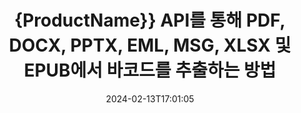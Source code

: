 ---
############################# Static ############################
layout: "auto-gen-parser"
date: 2024-02-13T17:01:05
draft: false
otherformats: 

############################# Head ############################
head_title: "Java API를 통해 Excel, Word, PDF 및 기타 문서에서 바코드 추출"
head_description: "GroupDocs.Parser for Java를 사용하면 소프트웨어 개발자가 Java 앱 내의 PDF, MS Excel, Word, PowerPoint, Outlook, OneNote 및 기타 문서에서 바코드를 추출할 수 있습니다."

############################# Header ############################
title: "{ProductName}} API를 통해 PDF, DOCX, PPTX, EML, MSG, XLSX 및 EPUB에서 바코드를 추출하는 방법"
description: "GroupDocs.Parser for Java API는 소프트웨어 개발자가 PDF, Word (DOC, DOCX), Excel (XLS, XLSX), PowerPoint( PPT, { 330}), Outlook( EML, MSG) 및 기타 여러 문서 페이지 영역."
bg_image: "https://cms.admin.containerize.com/templates/aspose/App_Themes/V3/images/bg/header1.png"
bg_overlay: false
button:
    enable: true
    icon: "fas fa-arrow-down"
    label: "무료 평가판 다운로드"
    link: "https://downloads.groupdocs.com/parser/java"

############################# SubMenu ############################
submenu:
    enable: true

    left:
        img_alt: "GroupDocs.Parser for Java"
        image: "https://cms.admin.containerize.com/templates/groupdocs/images/product-logos/90x90-noborder/groupdocs-parser-java.png"
        product: "GroupDocs.Parser"
        platform: "Java"

    middle:
        button:

            # button loop
            - link: "https://apireference.groupdocs.com/parser/java"
              text: "API 참조"

            # button loop
            - link: "https://github.com/groupdocs-parser"
              text: "코드 예제"

            # button loop
            - link: "https://products.groupdocs.app/parser/family"
              text: "라이브 데모"

            # button loop
            - link: "https://purchase.groupdocs.com/pricing/parser/java"
              text: "가격"

    right:
        link_download: "https://downloads.groupdocs.com/parser"
        link_learn: "https://docs.groupdocs.com/parser/java"
        link_buy: "https://purchase.groupdocs.com"

############################# About ############################
about:
    enable: true
    title: "OTS 파일 Java API에서 바코드를 추출하는 방법은 무엇입니까?"
    content: |
        바코드 이미지는 정보를 시각적 패턴으로 인코딩하는 데 사용할 수 있는 다양한 너비의 일련의 평행한 검정색 선과 공백으로 구성됩니다. 1970년대에 도입되었으며 현재 상업 비즈니스의 보편적인 부분입니다. GroupDocs.Parser for Java는 소프트웨어 프로그래머가 다양한 유형의 문서를 구문 분석하고 여기에서 텍스트, 이미지 및 바코드를 추출하는 애플리케이션을 구축할 수 있게 해주는 강력한 API입니다. PDF, 이메일, 전자책, Microsoft Office 형식: Word (DOC, DOCX), PowerPoint (PPT, {330)과 같은 가장 일반적인 문서 유형에 대한 지원을 포함했습니다. }), Excel (XLS, XLSX), 이메일(EML, MSG) 형식 등. Java API에는 일반 텍스트 추출, 구조화된 텍스트 추출, 마크다운 형식의 텍스트 추출, 특정 페이지 또는 페이지 영역에서 텍스트 추출, 문서에서 바코드 추출, 메타데이터 또는 이미지 등.
        
        

############################# Steps ############################
steps:
    enable: true
    title_left: "Java의 OTS에서 바코드 추출"
    content_left: |
        [GroupDocs.Parser for Java](/ko/parser/java/)를 사용하면 Java 개발자가 몇 가지 간단한 단계를 구현하여 OTS 파일에서 바코드를 쉽게 추출할 수 있습니다.
        
        * 초기 문서에 대한 [파서](https://reference.groupdocs.com/net/parser/groupdocs.parser/parser) 개체를 인스턴스화합니다.
        * 파일이 바코드 추출을 지원하는지 확인하십시오.
        * [getBarcodes](https://reference.groupdocs.com/parser/java/com.groupdocs.parser/parser/#getBarcodes--) 메서드를 호출하고 [PageBarcodeArea](https://reference.groupdocs.com/parser/java/com.groupdocs.parser.data/pagebarcodearea/) 개체;
        * 컬렉션을 반복하고 바코드 값을 가져옵니다.

    title_right: "바코드 추출에 대해 자세히 알아보기"
    content_right: |
        * <a href="https://docs.groupdocs.com/parser/java/extract-barcodes-from-document/">문서에서 바코드를 추출하는 방법</a>
        * <a href="https://docs.groupdocs.com/parser/java/extract-barcodes-from-document-page/">문서 페이지에서 바코드를 추출하는 방법</a>
        * <a href="https://docs.groupdocs.com/parser/java/extract-barcodes-from-document-page-area/">문서 페이지 영역에서 바코드를 추출하는 방법</a>
    
    code: |
     {{% parser/additional-styles %}}
     {{< parser/code-parser title="Java 예제 코드를 사용하여 OTS 파일에서 바코드를 추출하는 방법">}}

        ```java    
        // GroupDocs.Parser API를 사용하여 OTS 파일에서 바코드 추출
        // Parser 클래스의 인스턴스 생성
        try (Parser parser = new Parser(Constants.SamplePdfWithBarcodes)) {
            // // 파일이 바코드 추출을 지원하는지 확인
            if (!parser.getFeatures().isBarcodes()) {
                System.out.println("파일이 바코드 추출을 지원하지 않습니다.");
                return;
            }

            // {steps.code.scan}
            Iterable<PageBarcodeArea> barcodes = parser.getBarcodes();

            // 바코드 반복
            for (PageBarcodeArea barcode : barcodes) {
                // 페이지 색인 인쇄
                System.out.println("Page: " + barcode.getPage().getIndex());
                // 바코드 값 인쇄
                System.out.println("Value: " + barcode.getValue());
            }
        }
        ```
     {{< /parser/code-parser >}}

############################# More ############################
more:
    enable: true
    title_left: "시스템 요구 사항"
    content_left: |
        GroupDocs.Parser for Java API는 모든 주요 플랫폼 및 운영 체제에서 지원됩니다. 아래 코드를 실행하기 전에 시스템에 다음 필수 구성 요소가 설치되어 있는지 확인하십시오.
        
        * 운영 체제: Microsoft Windows, Linux, MacOS
        * 개발 환경: NetBeans, Intellij IDEA, Eclipse, etc.
        * 프레임워크
        * [Maven](https://repository.groupdocs.com/webapp/#/artifacts/browse/tree/General/repo/com/groupdocs/groupdocs-parser)에서 GroupDocs.Parser for Java의 최신 버전을 다운로드하세요.

    title_right: "GroupDocs.Parser for Java를 사용하는 이유"
    content_right: |
        * 지원되는 모든 문서에서 일반 텍스트 추출 지원    
        * 사용자 정의 템플릿을 통한 문서 분석    
        * 구조화된 텍스트 추출을 완벽하게 지원    
        * 키워드 및 정규 표현식을 통한 텍스트 검색    
        * 형식이 지정된 텍스트, 메타데이터, 이미지, 컨테이너 및 첨부 파일 추출    
        * 지원되는 일부 문서 형식의 목차 추출    
        * PDF 문서에서 양식 데이터 구문 분석    
        * 문서에서 하이퍼링크 추출   

############################# Demos ############################
demos:
    enable: true
    title: "라이브 데모 - OTS 온라인에서 바코드 추출"
    content: |
       지금 바로 [GroupDocs.Parser Live Demos](https://products.groupdocs.app/parser/barcodes/ots) 웹사이트를 방문하여 OTS 파일에서 바코드를 추출하세요.
       라이브 데모에는 다음과 같은 이점이 있습니다.
        
############################# About Formats ############################
about_formats:
    enable: true

############################# More Formats ############################
more_formats:
    enable: true
    title: "다른 문서 형식에서 바코드 추출"
    content: |
        Java 파일 형식 및 이미지에 대한 API를 추출하는 문서 구문 분석 및 바코드. 아래에 설명된 대로 널리 사용되는 일부 파일 형식에 대한 데이터를 추출합니다.

############################# Back to top ###############################
back_to_top:
    enable: true
---
